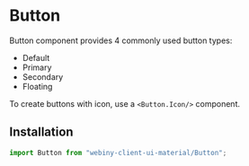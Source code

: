 # Button

Button component provides 4 commonly used button types:
- Default
- Primary
- Secondary
- Floating

To create buttons with icon, use a `<Button.Icon/>` component.

## Installation
```js
import Button from "webiny-client-ui-material/Button";
```